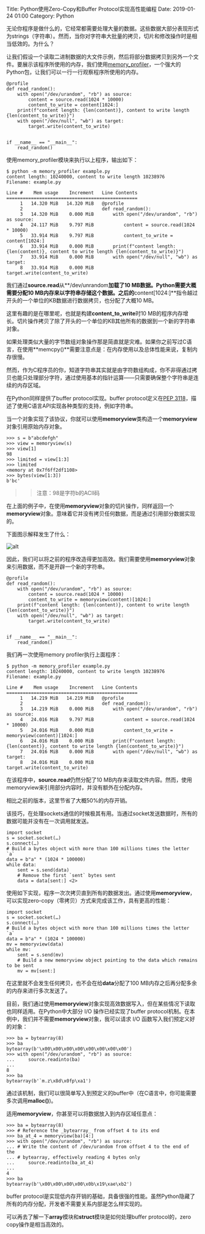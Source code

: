 Title:  Python使用Zero-Copy和Buffer Protocol实现高性能编程
Date: 2019-01-24 01:00
Category: Python


无论你程序是做什么的，它经常都需要处理大量的数据。这些数据大部分表现形式为strings（字符串）。然而，当你对字符串大批量的拷贝，切片和修改操作时是相当低效的。为什么？

让我们假设一个读取二进制数据的大文件示例，然后将部分数据拷贝到另外一个文件。要展示该程序所使用的内存，我们使用[memory_profiler](https://pypi.python.org/pypi/memory_profiler)，一个强大的Python包，让我们可以一行一行观察程序所使用的内存。

    @profile
    def read_random():
        with open("/dev/urandom", "rb") as source:
            content = source.read(1024 * 10000)
            content_to_write = content[1024:]
        print(f"content length: {len(content)}, content to write length {len(content_to_write)}")
        with open("/dev/null", "wb") as target:
            target.write(content_to_write)
    
    
    if __name__ == "__main__":
        read_random()

使用memory_profiler模块来执行以上程序，输出如下：

    $ python -m memory_profiler example.py 
    content length: 10240000, content to write length 10238976
    Filename: example.py
    
    Line #    Mem usage    Increment   Line Contents
    ================================================
         1   14.320 MiB   14.320 MiB   @profile
         2                             def read_random():
         3   14.320 MiB    0.000 MiB       with open("/dev/urandom", "rb") as source:
         4   24.117 MiB    9.797 MiB           content = source.read(1024 * 10000)
         5   33.914 MiB    9.797 MiB           content_to_write = content[1024:]
         6   33.914 MiB    0.000 MiB       print(f"content length: {len(content)}, content to write length {len(content_to_write)}")
         7   33.914 MiB    0.000 MiB       with open("/dev/null", "wb") as target:
         8   33.914 MiB    0.000 MiB           target.write(content_to_write)
    

我们通过**source.read**从**/dev/unrandom**加载了10 MB数据。Python需要大概需要分配10 MB内存来以字符串存储这个数据。之后的**content[1024:]**指令越过开头的一个单位的KB数据进行数据拷贝，也分配了大概10 MB。

这里有趣的是在哪里呢，也就是构建**content_to_write**时10 MB的程序内存增长。切片操作拷贝了除了开头的一个单位的KB其他所有的数据到一个新的字符串对象。

如果处理类似大量的字节数组对象操作那是简直就是灾难。如果你之前写过C语言，在使用**memcpy()**需要注意点是：在内存使用以及总体性能来说，复制内存很慢。

然而，作为C程序员的你，知道字符串其实就是由字符数组构成，你不非得通过拷贝也能只处理部分字符，通过使用基本的指针运算——只需要确保整个字符串是连续的内存区域。

在Python同样提供了buffer protocol实现。buffer protocol定义在[PEP 3118](http://www.python.org/dev/peps/pep-3118/)，描述了使用C语言API实现各种类型的支持，例如字符串。

当一个对象实现了该协议，你就可以使用**memoryview**类构造一个**memoryview**对象引用原始内存对象。

    >>> s = b"abcdefgh"
    >>> view = memoryview(s)
    >>> view[1]
    98
    >>> limited = view[1:3]
    >>> limited
    <memory at 0x7f6ff2df1108>
    >>> bytes(view[1:3])
    b'bc'


>> 注意：98是字符b的ACII码

在上面的例子中，在使用**memoryview**对象的切片操作，同样返回一个**memoryview**对象。意味着它并没有拷贝任何数据，而是通过引用部分数据实现的。

下面图示解释发生了什么：

![alt](http://thyrsi.com/t6/662/1548313690x2890174202.png)

因此，我们可以将之前的程序改造得更加高效。我们需要使用**memoryview**对象来引用数据，而不是开辟一个新的字符串。

    @profile
    def read_random():
        with open("/dev/urandom", "rb") as source:
            content = source.read(1024 * 10000)
            content_to_write = memoryview(content)[1024:]
        print(f"content length: {len(content)}, content to write length {len(content_to_write)}")
        with open("/dev/null", "wb") as target:
            target.write(content_to_write)
    
    
    if __name__ == "__main__":
        read_random()

我们再一次使用memory profiler执行上面程序：


    $ python -m memory_profiler example.py 
    content length: 10240000, content to write length 10238976
    Filename: example.py
    
    Line #    Mem usage    Increment   Line Contents
    ================================================
         1   14.219 MiB   14.219 MiB   @profile
         2                             def read_random():
         3   14.219 MiB    0.000 MiB       with open("/dev/urandom", "rb") as source:
         4   24.016 MiB    9.797 MiB           content = source.read(1024 * 10000)
         5   24.016 MiB    0.000 MiB           content_to_write = memoryview(content)[1024:]
         6   24.016 MiB    0.000 MiB       print(f"content length: {len(content)}, content to write length {len(content_to_write)}")
         7   24.016 MiB    0.000 MiB       with open("/dev/null", "wb") as target:
         8   24.016 MiB    0.000 MiB           target.write(content_to_write)
    

在该程序中，**source.read**仍然分配了10 MB内存来读取文件内容。然而，使用memoryview来引用部分内容时，并没有额外在分配内存。

相比之前的版本，这里节省了大概50%的内存开销。

该技巧，在处理sockets通信的时候极其有用。当通过socket发送数据时，所有的数据可能并没有在一次调用就发送。


    import socket
    s = socket.socket(…)
    s.connect(…)
    # Build a bytes object with more than 100 millions times the letter `a`
    data = b"a" * (1024 * 100000)
    while data:
        sent = s.send(data)
        # Remove the first `sent` bytes sent
        data = data[sent:] <2>

使用如下实现，程序一次次拷贝直到所有的数据发出。通过使用**memoryview**，可以实现zero-copy（零拷贝）方式来完成该工作，具有更高的性能：

    import socket
    s = socket.socket(…)
    s.connect(…)
    # Build a bytes object with more than 100 millions times the letter `a`
    data = b"a" * (1024 * 100000)
    mv = memoryview(data)
    while mv:
        sent = s.send(mv)
        # Build a new memoryview object pointing to the data which remains to be sent
        mv = mv[sent:]

在这里就不会发生任何拷贝，也不会在给**data**分配了100 MB内存之后再分配多余的内存来进行多次发送了。

目前，我们通过使用**memoryview**对象实现高效数据写入，但在某些情况下读取也同样适用。在Python中大部分 I/O 操作已经实现了buffer protocol机制。在本例中，我们并不需要**memoryview**对象，我可以请求 I/O 函数写入我们预定义好的对象：

    >>> ba = bytearray(8)
    >>> ba
    bytearray(b'\x00\x00\x00\x00\x00\x00\x00\x00')
    >>> with open("/dev/urandom", "rb") as source:
    ...     source.readinto(ba)
    ... 
    8
    >>> ba
    bytearray(b'`m.z\x8d\x0fp\xa1')

通过该机制，我们可以很简单写入到预定义的buffer中（在C语言中，你可能需要多次调用**malloc()**)。

适用**memoryview**，你甚至可以将数据放入到内存区域任意点：
    
    >>> ba = bytearray(8)
    >>> # Reference the _bytearray_ from offset 4 to its end
    >>> ba_at_4 = memoryview(ba)[4:]
    >>> with open("/dev/urandom", "rb") as source:
    ... # Write the content of /dev/urandom from offset 4 to the end of the
    ... # bytearray, effectively reading 4 bytes only
    ...     source.readinto(ba_at_4)
    ... 
    4
    >>> ba
    bytearray(b'\x00\x00\x00\x00\x0b\x19\xae\xb2')

buffer protocol是实现低内存开销的基础，具备很强的性能。虽然Python隐藏了所有的内存分配，开发者不需要关系内部是怎么样实现的。

可以再去了解一下**array**模块和**struct**模块是如何处理buffer protocol的，zero copy操作是相当高效的。
